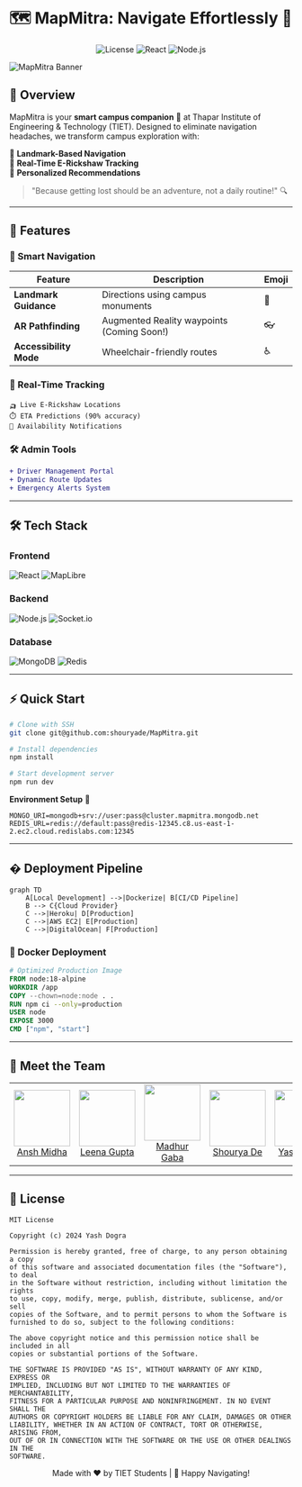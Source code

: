 
# 🗺️ MapMitra: Navigate Effortlessly 🚀

<div align="center">
  <img src="https://img.shields.io/badge/License-MIT-blue.svg" alt="License">
  <img src="https://img.shields.io/badge/React-18.2-blue?logo=react" alt="React">
  <img src="https://img.shields.io/badge/Node.js-18.x-green?logo=node.js" alt="Node.js">
</div>

![MapMitra Banner](https://github.com/user-attachments/assets/3e56dbf6-8b08-4ec3-8a6b-1b52c3d78319)

## 🌟 Overview
MapMitra is your **smart campus companion** 🧭 at Thapar Institute of Engineering & Technology (TIET). Designed to eliminate navigation headaches, we transform campus exploration with:

🚩 **Landmark-Based Navigation**  
🚌 **Real-Time E-Rickshaw Tracking**  
🎯 **Personalized Recommendations**

> "Because getting lost should be an adventure, not a daily routine!" 🔍

---

## 🚀 Features
### 🧭 Smart Navigation
| Feature | Description | Emoji |
|---------|-------------|-------|
| **Landmark Guidance** | Directions using campus monuments | 🗿 |
| **AR Pathfinding** | Augmented Reality waypoints (Coming Soon!) | 👓 |
| **Accessibility Mode** | Wheelchair-friendly routes | ♿ |

### 📱 Real-Time Tracking
```plaintext
🛺 Live E-Rickshaw Locations
⏱️ ETA Predictions (90% accuracy)
🔔 Availability Notifications
```

### 🛠️ Admin Tools
```diff
+ Driver Management Portal
+ Dynamic Route Updates
+ Emergency Alerts System
```

---

## 🛠️ Tech Stack
### Frontend
![React](https://img.shields.io/badge/-React-61DAFB?logo=react&logoColor=white)
![MapLibre](https://img.shields.io/badge/-MapLibre-4264FB)

### Backend
![Node.js](https://img.shields.io/badge/-Node.js-339933?logo=node.js&logoColor=white)
![Socket.io](https://img.shields.io/badge/-Socket.io-010101?logo=socket.io)

### Database
![MongoDB](https://img.shields.io/badge/-MongoDB-47A248?logo=mongodb&logoColor=white)
![Redis](https://img.shields.io/badge/-Redis-DC382D?logo=redis&logoColor=white)

---

## ⚡ Quick Start
```bash
# Clone with SSH
git clone git@github.com:shouryade/MapMitra.git

# Install dependencies
npm install

# Start development server
npm run dev
```

**Environment Setup** 🔧
```env
MONGO_URI=mongodb+srv://user:pass@cluster.mapmitra.mongodb.net
REDIS_URL=redis://default:pass@redis-12345.c8.us-east-1-2.ec2.cloud.redislabs.com:12345
```

---

## � Deployment Pipeline
```mermaid
graph TD
    A[Local Development] -->|Dockerize| B[CI/CD Pipeline]
    B --> C{Cloud Provider}
    C -->|Heroku| D[Production]
    C -->|AWS EC2| E[Production]
    C -->|DigitalOcean| F[Production]
```

### 🐳 Docker Deployment
```dockerfile
# Optimized Production Image
FROM node:18-alpine
WORKDIR /app
COPY --chown=node:node . .
RUN npm ci --only=production
USER node
EXPOSE 3000
CMD ["npm", "start"]
```

---


## 👥 Meet the Team
<table>
  <tr align="center">
    <td><a href="https://github.com/AM0312"><img src="https://avatars.githubusercontent.com/AM0312" width="100px"><br/>Ansh Midha</a></td>
    <td><a href="https://github.com/leena153"><img src="https://avatars.githubusercontent.com/leena153" width="100px"><br/>Leena Gupta</a></td>
    <td><a href="https://github.com/madhurgaba2603"><img src="https://avatars.githubusercontent.com/madhurgaba2603" width="100px"><br/>Madhur Gaba</a></td>
    <td><a href="https://github.com/shouryade"><img src="https://avatars.githubusercontent.com/shouryade" width="100px"><br/>Shourya De</a></td>
    <td><a href="https://github.com/yxshee"><img src="https://avatars.githubusercontent.com/yxshee" width="100px"><br/>Yash Dogra</a></td>
  </tr>
</table>

---

## 📜 License
```text
MIT License

Copyright (c) 2024 Yash Dogra 

Permission is hereby granted, free of charge, to any person obtaining a copy
of this software and associated documentation files (the "Software"), to deal
in the Software without restriction, including without limitation the rights
to use, copy, modify, merge, publish, distribute, sublicense, and/or sell
copies of the Software, and to permit persons to whom the Software is
furnished to do so, subject to the following conditions:

The above copyright notice and this permission notice shall be included in all
copies or substantial portions of the Software.

THE SOFTWARE IS PROVIDED "AS IS", WITHOUT WARRANTY OF ANY KIND, EXPRESS OR
IMPLIED, INCLUDING BUT NOT LIMITED TO THE WARRANTIES OF MERCHANTABILITY,
FITNESS FOR A PARTICULAR PURPOSE AND NONINFRINGEMENT. IN NO EVENT SHALL THE
AUTHORS OR COPYRIGHT HOLDERS BE LIABLE FOR ANY CLAIM, DAMAGES OR OTHER
LIABILITY, WHETHER IN AN ACTION OF CONTRACT, TORT OR OTHERWISE, ARISING FROM,
OUT OF OR IN CONNECTION WITH THE SOFTWARE OR THE USE OR OTHER DEALINGS IN THE
SOFTWARE.
```

<div align="center">
  Made with ❤️ by TIET Students | 🧭 Happy Navigating!
</div>
